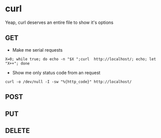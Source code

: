 # curl

Yeap, curl deserves an entire file to show it's options

## GET

* Make me serial requests

`X=0; while true; do echo -n "$X ";curl  http://localhost/; echo; let "X++"; done`

* Show me only status code from an request

`curl -o /dev/null -I -sw "%{http_code}" http://localhost/ `

## POST

## PUT

## DELETE

